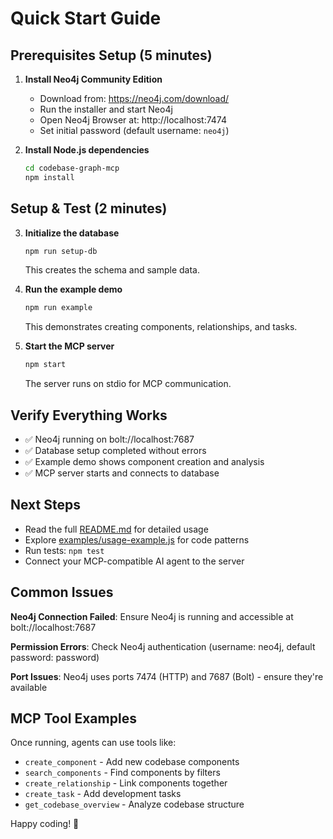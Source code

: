 # Quick Start Guide

## Prerequisites Setup (5 minutes)

1. **Install Neo4j Community Edition**
   - Download from: https://neo4j.com/download/
   - Run the installer and start Neo4j
   - Open Neo4j Browser at: http://localhost:7474
   - Set initial password (default username: `neo4j`)

2. **Install Node.js dependencies**
   ```bash
   cd codebase-graph-mcp
   npm install
   ```

## Setup & Test (2 minutes)

3. **Initialize the database**
   ```bash
   npm run setup-db
   ```
   This creates the schema and sample data.

4. **Run the example demo**
   ```bash
   npm run example
   ```
   This demonstrates creating components, relationships, and tasks.

5. **Start the MCP server**
   ```bash
   npm start
   ```
   The server runs on stdio for MCP communication.

## Verify Everything Works

- ✅ Neo4j running on bolt://localhost:7687
- ✅ Database setup completed without errors
- ✅ Example demo shows component creation and analysis
- ✅ MCP server starts and connects to database

## Next Steps

- Read the full [README.md](README.md) for detailed usage
- Explore [examples/usage-example.js](examples/usage-example.js) for code patterns
- Run tests: `npm test`
- Connect your MCP-compatible AI agent to the server

## Common Issues

**Neo4j Connection Failed**: Ensure Neo4j is running and accessible at bolt://localhost:7687

**Permission Errors**: Check Neo4j authentication (username: neo4j, default password: password)

**Port Issues**: Neo4j uses ports 7474 (HTTP) and 7687 (Bolt) - ensure they're available

## MCP Tool Examples

Once running, agents can use tools like:
- `create_component` - Add new codebase components
- `search_components` - Find components by filters
- `create_relationship` - Link components together
- `create_task` - Add development tasks
- `get_codebase_overview` - Analyze codebase structure

Happy coding! 🚀
